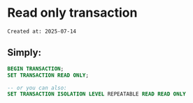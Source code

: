 # Read only transaction

```
Created at: 2025-07-14
```

## Simply:

```sql
BEGIN TRANSACTION;
SET TRANSACTION READ ONLY;

-- or you can also:
SET TRANSACTION ISOLATION LEVEL REPEATABLE READ READ ONLY
```
